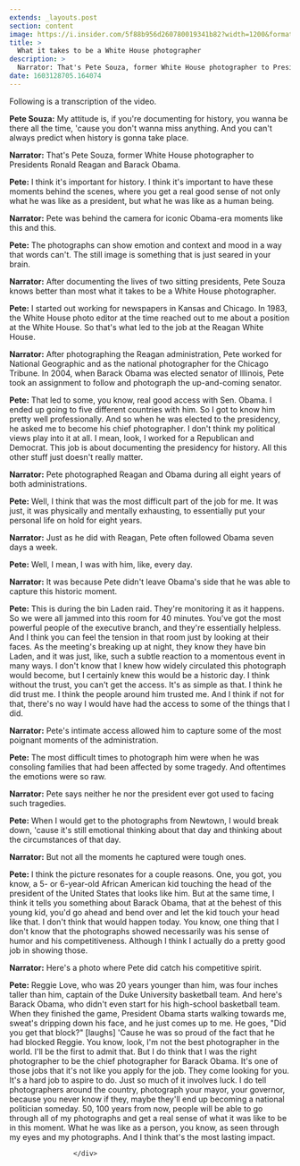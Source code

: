 ```yaml
--- 
extends: _layouts.post 
section: content 
image: https://i.insider.com/5f88b956d260780019341b82?width=1200&format=jpeg 
title: > 
  What it takes to be a White House photographer 
description: > 
  Narrator: That's Pete Souza, former White House photographer to Presidents Ronald Reagan and Barack Obama.Narrator: After documenting the lives of two sitting presidents, Pete Souza knows better than most what it takes to be a White House photographer.In 1983, the White House photo editor at the time reached out to me about a position at the White House.So that's what led to the job at the Reagan White House.But I do think that I was the right photographer to be the chief photographer for Barack Obama. 
date: 1603128705.164074 
--- 
```

<div><p>Following is a transcription of the video.</p><p><strong>Pete Souza:</strong> My attitude is, if you're documenting for history, you wanna be there all the time, 'cause you don't wanna miss anything. And you can't always predict when history is gonna take place.</p><p><strong>Narrator:</strong> That's Pete Souza, former White House photographer to Presidents Ronald Reagan and Barack Obama.</p><p><strong>Pete:</strong> I think it's important for history. I think it's important to have these moments behind the scenes, where you get a real good sense of not only what he was like as a president, but what he was like as a human being.</p><p><strong>Narrator:</strong> Pete was behind the camera for iconic Obama-era moments like this and this.</p><p><strong>Pete:</strong> The photographs can show emotion and context and mood in a way that words can't. The still image is something that is just seared in your brain.</p><p><strong>Narrator:</strong> After documenting the lives of two sitting presidents, Pete Souza knows better than most what it takes to be a White House photographer.</p><p><strong>Pete:</strong> I started out working for newspapers in Kansas and Chicago. In 1983, the White House photo editor at the time reached out to me about a position at the White House. So that's what led to the job at the Reagan White House.</p><p><strong>Narrator:</strong> After photographing the Reagan administration, Pete worked for National Geographic and as the national photographer for the Chicago Tribune. In 2004, when Barack Obama was elected senator of Illinois, Pete took an assignment to follow and photograph the up-and-coming senator.</p><p><strong>Pete:</strong> That led to some, you know, real good access with Sen. Obama. I ended up going to five different countries with him. So I got to know him pretty well professionally. And so when he was elected to the presidency, he asked me to become his chief photographer. I don't think my political views play into it at all. I mean, look, I worked for a Republican and Democrat. This job is about documenting the presidency for history. All this other stuff just doesn't really matter.</p><p><strong>Narrator:</strong> Pete photographed Reagan and Obama during all eight years of both administrations.</p><p><strong>Pete:</strong> Well, I think that was the most difficult part of the job for me. It was just, it was physically and mentally exhausting, to essentially put your personal life on hold for eight years.</p><p><strong>Narrator:</strong> Just as he did with Reagan, Pete often followed Obama seven days a week.</p><p><strong>Pete:</strong> Well, I mean, I was with him, like, every day.</p><p><strong>Narrator:</strong> It was because Pete didn't leave Obama's side that he was able to capture this historic moment.</p><p><strong>Pete:</strong> This is during the bin Laden raid. They're monitoring it as it happens. So we were all jammed into this room for 40 minutes. You've got the most powerful people of the executive branch, and they're essentially helpless. And I think you can feel the tension in that room just by looking at their faces. As the meeting's breaking up at night, they know they have bin Laden, and it was just, like, such a subtle reaction to a momentous event in many ways. I don't know that I knew how widely circulated this photograph would become, but I certainly knew this would be a historic day. I think without the trust, you can't get the access. It's as simple as that. I think he did trust me. I think the people around him trusted me. And I think if not for that, there's no way I would have had the access to some of the things that I did.</p><p><strong>Narrator:</strong> Pete's intimate access allowed him to capture some of the most poignant moments of the administration.</p><p><strong>Pete:</strong> The most difficult times to photograph him were when he was consoling families that had been affected by some tragedy. And oftentimes the emotions were so raw.</p><p><strong>Narrator:</strong> Pete says neither he nor the president ever got used to facing such tragedies.</p><p><strong>Pete:</strong> When I would get to the photographs from Newtown, I would break down, 'cause it's still emotional thinking about that day and thinking about the circumstances of that day.</p><p><strong>Narrator:</strong> But not all the moments he captured were tough ones.</p><p><strong>Pete:</strong> I think the picture resonates for a couple reasons. One, you got, you know, a 5- or 6-year-old African American kid touching the head of the president of the United States that looks like him. But at the same time, I think it tells you something about Barack Obama, that at the behest of this young kid, you'd go ahead and bend over and let the kid touch your head like that. I don't think that would happen today. You know, one thing that I don't know that the photographs showed necessarily was his sense of humor and his competitiveness. Although I think I actually do a pretty good job in showing those.</p><p><strong>Narrator:</strong> Here's a photo where Pete did catch his competitive spirit.</p><p><strong>Pete:</strong> Reggie Love, who was 20 years younger than him, was four inches taller than him, captain of the Duke University basketball team. And here's Barack Obama, who didn't even start for his high-school basketball team. When they finished the game, President Obama starts walking towards me, sweat's dripping down his face, and he just comes up to me. He goes, "Did you get that block?" [laughs] 'Cause he was so proud of the fact that he had blocked Reggie. You know, look, I'm not the best photographer in the world. I'll be the first to admit that. But I do think that I was the right photographer to be the chief photographer for Barack Obama. It's one of those jobs that it's not like you apply for the job. They come looking for you. It's a hard job to aspire to do. Just so much of it involves luck. I do tell photographers around the country, photograph your mayor, your governor, because you never know if they, maybe they'll end up becoming a national politician someday. 50, 100 years from now, people will be able to go through all of my photographs and get a real sense of what it was like to be in this moment. What he was like as a person, you know, as seen through my eyes and my photographs. And I think that's the most lasting impact.</p>

                    </div>